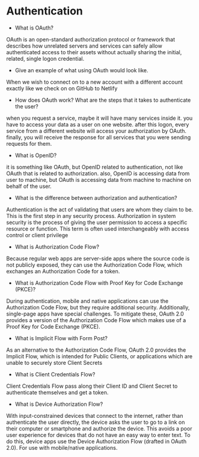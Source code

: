 # Authentication

+ What is OAuth? 

 OAuth is an open-standard authorization protocol or framework that describes how unrelated servers and services can safely allow authenticated access to their assets without actually sharing the initial, related, single logon credential.


+ Give an example of what using OAuth would look like.

When we wish to connect on to a new account with a different account exactly like we check on on GitHub to Netlify


+ How does OAuth work? What are the steps that it takes to authenticate the user?

 when you request a service, maybe it will have many services inside it.
you have to access your data as a user on one website.
after this logon, every service from a different website will access your authorization by OAuth.
finally, you will receive the response for all services that you were sending requests for them.


+ What is OpenID?

it is something like OAuth, but OpenID related to authentication, not like OAuth that is related to authorization.
also, OpenID is accessing data from user to machine, but OAuth is accessing data from machine to machine on behalf of the user.


+ What is the difference between authorization and authentication?


Authentication is the act of validating that users are whom they claim to be. This is the first step in any security process. Authorization in system security is the process of giving the user permission to access a specific resource or function. This term is often used interchangeably with access control or client privilege


+ What is Authorization Code Flow?

Because regular web apps are server-side apps where the source code is not publicly exposed, they can use the Authorization Code Flow, which exchanges an Authorization Code for a token.


+ What is Authorization Code Flow with Proof Key for Code Exchange (PKCE)?

During authentication, mobile and native applications can use the Authorization Code Flow, but they require additional security. Additionally, single-page apps have special challenges. To mitigate these, OAuth 2.0 provides a version of the Authorization Code Flow which makes use of a Proof Key for Code Exchange (PKCE).

+ What is Implicit Flow with Form Post?


As an alternative to the Authorization Code Flow, OAuth 2.0 provides the Implicit Flow, which is intended for Public Clients, or applications which are unable to securely store Client Secrets

+ What is Client Credentials Flow?

Client Credentials Flow pass along their Client ID and Client Secret to authenticate themselves and get a token.


+ What is Device Authorization Flow?

With input-constrained devices that connect to the internet, rather than authenticate the user directly, the device asks the user to go to a link on their computer or smartphone and authorize the device. This avoids a poor user experience for devices that do not have an easy way to enter text. To do this, device apps use the Device Authorization Flow (drafted in OAuth 2.0). For use with mobile/native applications.

